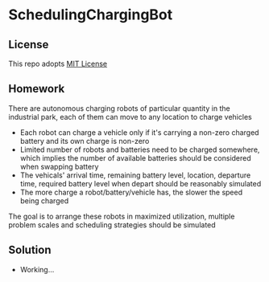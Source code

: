 # SchedulingChargingBot

## License
This repo adopts [MIT License](https://spdx.org/licenses/MIT)

## Homework
There are autonomous charging robots of particular quantity in the industrial park, each of them can move to any location to charge vehicles
- Each robot can charge a vehicle only if it's carrying a non-zero charged battery and its own charge is non-zero
- Limited number of robots and batteries need to be charged somewhere, which implies the number of available batteries should be considered when swapping battery
- The vehicals' arrival time, remaining battery level, location, departure time, required battery level when depart should be reasonably simulated
- The more charge a robot/battery/vehicle has, the slower the speed being charged

The goal is to arrange these robots in maximized utilization, multiple problem scales and scheduling strategies should be simulated

## Solution
- Working...